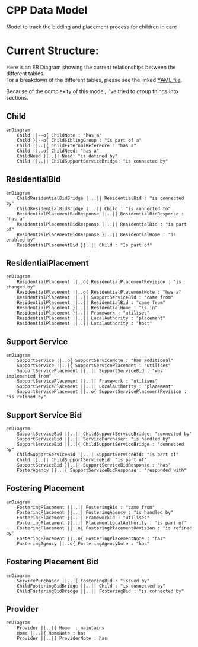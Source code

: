# CPP Data Model
Model to track the bidding and placement process for children in care 

# Current Structure:
Here is an ER Diagram showing the current relationships between the different tables.  
For a breakdown of the different tables, please see the linked [YAML file](data_model.yaml).

Because of the complexity of this model, I've tried to group things into sections.

## Child
```mermaid
erDiagram
    Child ||--o{ ChildNote : "has a"
    Child }|--o{ ChildSiblingGroup : "is part of a"
    Child ||..|{ ChildExternalReference : "has a"
    Child ||..o{ ChildNeed: "has a"
    ChildNeed }|..|| Need: "is defined by"
    Child ||..|| ChildSupportServiceBridge: "is connected by"
```

## ResidentialBid
```mermaid
erDiagram
    ChildResidentialBidBridge ||..|| ResidentialBid : "is connected by"
    ChildResidentialBidBridge ||..|| Child : "is connected to"
    ResidentialPlacementBidResponse ||..|| ResidentialBidResponse : "has a"
    ResidentialPlacementBidResponse ||..|| ResidentialBid : "is part of"
    ResidentialPlacementBidResponse }|..|| ResidentialHome : "is enabled by"
    ResidentialPlacementBid }|..|| Child : "Is part of"
```    

## ResidentialPlacement
```mermaid
erDiagram
    ResidentialPlacement ||..o{ ResidentialPlacementRevision : "is changed by" 
    ResidentialPlacement ||..o{ ResidentialPlacementNote : "has a"
    ResidentialPlacement ||..|| SupportServiceBid : "came from"
    ResidentialPlacement ||..|| ResidentialBid : "came from"
    ResidentialPlacement }|..|| ResidentialHome : "is in"
    ResidentialPlacement }|..|| Framework : "utilises"
    ResidentialPlacement ||..|| LocalAuthority : "placement"
    ResidentialPlacement ||..|| LocalAuthority : "host"
```

## Support Service
```mermaid
erDiagram
    SupportService ||..o{ SupportServiceNote : "has additional"
    SupportService ||..|{ SupportServicePlacement : "utilises"
    SupportServicePlacement ||..|| SupportServiceBid : "was implemented from"
    SupportServicePlacement ||..|| Framework : "utilises"
    SupportServicePlacement ||..|| LocalAuthority : "placement"
    SupportServicePlacement ||..o{ SupportServicePlacementRevision : "is refined by"    
```    

## Support Service Bid

```mermaid
erDiagram
    SupportServiceBid ||..|| ChildSupportServiceBridge: "connected by"
    SupportServiceBid ||..|| ServicePurchaser: "is handled by"
    SupportServiceBid ||..|{ ChildSupportServiceBridge : "connected by"
    ChildSupportServiceBid ||..|| SupportServiceBid: "is part of"
    Child ||..|| ChildSupportServiceBid: "is part of"
    SupportServiceBid }|..|| SupportServiceBidResponse : "has"
    FosterAgency ||..|{ SupportServiceBidResponse : "responded with"
```    
    
## Fostering Placement
```mermaid
erDiagram  
    FosteringPlacement ||..|| FosteringBid : "came from"
    FosteringPlacement }|..|| FosteringAgency : "is handled by"
    FosteringPlacement }|..|| FrameworkId : "utilises"
    FosteringPlacement }|..|| PlacementLocalAuthority : "is part of"
    FosteringPlacement ||..o{ FosteringPlacementRevision : "is refined by"
    FosteringPlacement ||..o{ FosteringPlacementNote : "has"
    FosteringAgency ||..o{ FosteringAgencyNote : "has"
```

## Fostering Placement Bid
```mermaid
erDiagram
    ServicePurchaser ||..|{ FosteringBid : "issued by"
    ChildFosteringBidBridge ||..|| Child : "is connected by"
    ChildFosteringBidBridge ||..|| FosteringBid : "is connected by"
```

## Provider
```mermaid
erDiagram
    Provider ||..|{ Home  : maintains
    Home ||..|{ HomeNote : has
    Provider ||..|{ ProviderNote : has
```